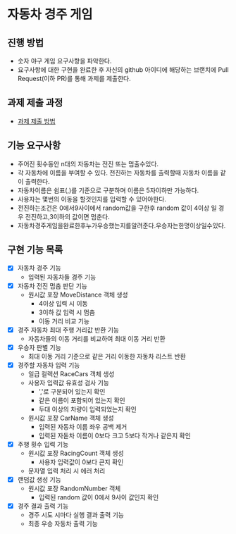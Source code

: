 # 자동차 경주 게임
## 진행 방법
* 숫자 야구 게임 요구사항을 파악한다.
* 요구사항에 대한 구현을 완료한 후 자신의 github 아이디에 해당하는 브랜치에 Pull Request(이하 PR)를 통해 과제를 제출한다.

## 과제 제출 과정
* [과제 제출 방법](https://github.com/next-step/nextstep-docs/tree/master/precourse)

## 기능 요구사항
* 주어진 횟수동안 n대의 자동차는 전진 또는 멈출수있다.
* 각 자동차에 이름을 부여할 수 있다. 전진하는 자동차를 출력할때 자동차 이름을 같이 출력한다.
* 자동차이름은 쉼표(,)를 기준으로 구분하며 이름은 5자이하만 가능하다.
* 사용자는 몇번의 이동을 할것인지를 입력할 수 있어야한다.
* 전진하는조건은 0에서9사이에서 random값을 구한후 random 값이 4이상 일 경우 전진하고,3이하의 값이면 멈춘다.
* 자동차경주게임을완료한후누가우승했는지를알려준다.우승자는한명이상일수있다.

## 구현 기능 목록
* [X] 자동차 경주 기능
    * 입력된 자동차들 경주 기능
* [X] 자동차 전진 멈춤 판단 기능
    * 원시값 포장 MoveDistance 객체 생성
        * 4이상 입력 시 이동
        * 3이하 값 입력 시 멈춤
        * 이동 거리 비교 기능
* [X] 경주 자동차 최대 주행 거리값 반환 기능
    * 자동차들의 이동 거리를 비교하여 최대 이동 거리 반환
* [X] 우승자 판별 기능
    * 최대 이동 거리 기준으로 같은 거리 이동한 자동차 리스트 반환
* [X] 경주할 자동차 입력 기능
    * 일급 컬렉션 RaceCars 객체 생성
    * 사용자 입력값 유효성 검사 기능
        * ','로 구분되어 있는지 확인
        * 같은 이름이 포함되어 있는지 확인
        * 두대 이상의 차량이 입력되었는지 확인
    * 원시값 포장 CarName 객체 생성
        * 입력된 자동차 이름 좌우 공백 제거
        * 입력된 자돋차 이름이 0보다 크고 5보다 작거나 같은지 확인
* [X] 주행 횟수 입력 기능
    * 원시값 포장 RacingCount 객체 생성
        * 사용자 입력값이 0보다 큰지 확인
    * 문자열 입력 처리 시 에러 처리
* [X] 랜덤값 생성 기능
    * 원시값 포장 RandomNumber 객체
        * 입력된 random 값이 0에서 9사이 값인지 확인  
* [X] 경주 결과 출력 기능
    * 경주 시도 시마다 실행 결과 출력 기능
    * 최종 우승 자동차 출력 기능
